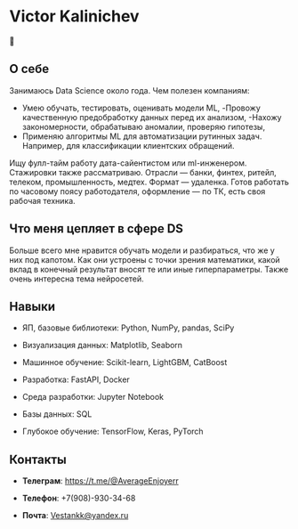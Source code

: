 # Victor Kalinichev

👋

## О себе

Занимаюсь Data Science около года. Чем полезен компаниям:
- Умею обучать, тестировать, оценивать модели ML,
-Провожу качественную предобработку данных перед их анализом,
-Нахожу закономерности, обрабатываю аномалии, проверяю гипотезы,
- Применяю алгоритмы ML для автоматизации рутинных задач. Например, для классификации клиентских обращений.

Ищу фулл-тайм работу дата-сайентистом или ml-инженером. Стажировки также рассматриваю. 
Отрасли — банки, финтех, ритейл, телеком, промышленность, медтех. Формат — удаленка.
Готов работать по часовому поясу работодателя, оформление — по ТК, есть своя рабочая техника.

## Что меня цепляет в сфере DS

Больше всего мне нравится обучать модели и разбираться, что же у них под капотом. 
Как они устроены с точки зрения математики, какой вклад в конечный результат вносят те или иные гиперпараметры. 
Также очень интересна тема нейросетей.

## Навыки

- ЯП, базовые библиотеки: Python, NumPy, pandas, SciPy
  
- Визуализация данных: Matplotlib, Seaborn
  
- Машинное обучение: Scikit-learn, LightGBM, CatBoost
  
- Разработка: FastAPI, Docker
  
- Среда разработки: Jupyter Notebook
  
- Базы данных: SQL
  
- Глубокое обучение: TensorFlow, Keras, PyTorch

## Контакты

- **Телеграм**: https://t.me/@AverageEnjoyerr

- **Телефон**: +7(908)-930-34-68

- **Почта**: Vestankk@yandex.ru

